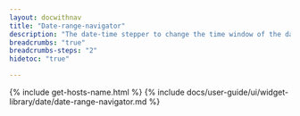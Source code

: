 ```yaml
---
layout: docwithnav
title: "Date-range-navigator"
description: "The date-time stepper to change the time window of the dashboard. The change affects all widgets that use the dashboard time window."
breadcrumbs: "true"
breadcrumbs-steps: "2"
hidetoc: "true"

---
```

{% include get-hosts-name.html %}
{% include docs/user-guide/ui/widget-library/date/date-range-navigator.md %}
